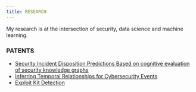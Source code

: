 ```yaml
---
title: RESEARCH
---
```


My research is at the intersection of security, data science and machine learning. 

### PATENTS
* [Security Incident Disposition Predictions Based on cognitive evaluation of security knowledge graphs](https://patents.google.com/patent/US11308211B2/en)
* [Inferring Temporal Relationships for Cybersecurity Events](https://patents.google.com/patent/US11082434B2/en) 
* [Exploit Kit Detection](https://patents.google.com/patent/US20200244686A1/en)